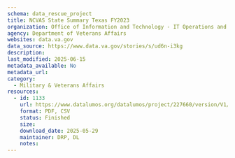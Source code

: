 ```yaml
---
schema: data_rescue_project 
title: NCVAS State Summary Texas FY2023
organization: Office of Information and Technology - IT Operations and Services (ITOPS)
agency: Department of Veterans Affairs
websites: data.va.gov
data_source: https://www.data.va.gov/stories/s/ud6n-i3kg
description: 
last_modified: 2025-06-15
metadata_available: No
metadata_url: 
category:
  - Military & Veterans Affairs 
resources:
  - id: 1133
    url: https://www.datalumos.org/datalumos/project/227660/version/V1/view
    format: PDF, CSV
    status: Finished
    size: 
    download_date: 2025-05-29
    maintainer: DRP, DL
    notes: 
---
```

